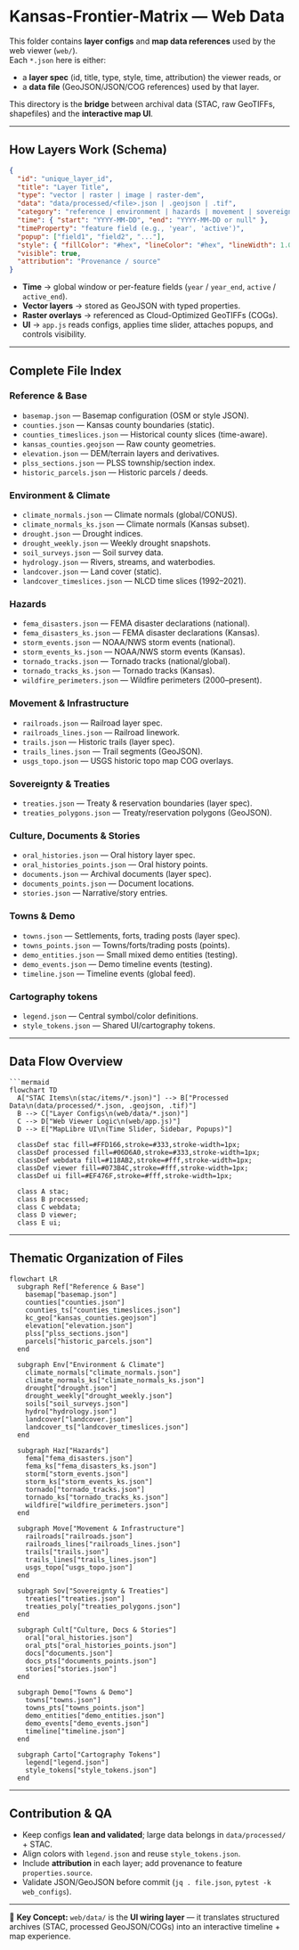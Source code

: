 # Kansas-Frontier-Matrix — Web Data

This folder contains **layer configs** and **map data references** used by the web viewer (`web/`).  
Each `*.json` here is either:
- a **layer spec** (id, title, type, style, time, attribution) the viewer reads, or
- a **data file** (GeoJSON/JSON/COG references) used by that layer.

This directory is the **bridge** between archival data (STAC, raw GeoTIFFs, shapefiles) and the **interactive map UI**.

---

## How Layers Work (Schema)

```json
{
  "id": "unique_layer_id",
  "title": "Layer Title",
  "type": "vector | raster | image | raster-dem",
  "data": "data/processed/<file>.json | .geojson | .tif",
  "category": "reference | environment | hazards | movement | sovereignty | culture",
  "time": { "start": "YYYY-MM-DD", "end": "YYYY-MM-DD or null" },
  "timeProperty": "feature field (e.g., 'year', 'active')",
  "popup": ["field1", "field2", "..."],
  "style": { "fillColor": "#hex", "lineColor": "#hex", "lineWidth": 1.0 },
  "visible": true,
  "attribution": "Provenance / source"
}
````

* **Time** → global window or per-feature fields (`year` / `year_end`, `active` / `active_end`).
* **Vector layers** → stored as GeoJSON with typed properties.
* **Raster overlays** → referenced as Cloud-Optimized GeoTIFFs (COGs).
* **UI** → `app.js` reads configs, applies time slider, attaches popups, and controls visibility.

---

## Complete File Index

### Reference & Base

* `basemap.json` — Basemap configuration (OSM or style JSON).
* `counties.json` — Kansas county boundaries (static).
* `counties_timeslices.json` — Historical county slices (time-aware).
* `kansas_counties.geojson` — Raw county geometries.
* `elevation.json` — DEM/terrain layers and derivatives.
* `plss_sections.json` — PLSS township/section index.
* `historic_parcels.json` — Historic parcels / deeds.

### Environment & Climate

* `climate_normals.json` — Climate normals (global/CONUS).
* `climate_normals_ks.json` — Climate normals (Kansas subset).
* `drought.json` — Drought indices.
* `drought_weekly.json` — Weekly drought snapshots.
* `soil_surveys.json` — Soil survey data.
* `hydrology.json` — Rivers, streams, and waterbodies.
* `landcover.json` — Land cover (static).
* `landcover_timeslices.json` — NLCD time slices (1992–2021).

### Hazards

* `fema_disasters.json` — FEMA disaster declarations (national).
* `fema_disasters_ks.json` — FEMA disaster declarations (Kansas).
* `storm_events.json` — NOAA/NWS storm events (national).
* `storm_events_ks.json` — NOAA/NWS storm events (Kansas).
* `tornado_tracks.json` — Tornado tracks (national/global).
* `tornado_tracks_ks.json` — Tornado tracks (Kansas).
* `wildfire_perimeters.json` — Wildfire perimeters (2000–present).

### Movement & Infrastructure

* `railroads.json` — Railroad layer spec.
* `railroads_lines.json` — Railroad linework.
* `trails.json` — Historic trails (layer spec).
* `trails_lines.json` — Trail segments (GeoJSON).
* `usgs_topo.json` — USGS historic topo map COG overlays.

### Sovereignty & Treaties

* `treaties.json` — Treaty & reservation boundaries (layer spec).
* `treaties_polygons.json` — Treaty/reservation polygons (GeoJSON).

### Culture, Documents & Stories

* `oral_histories.json` — Oral history layer spec.
* `oral_histories_points.json` — Oral history points.
* `documents.json` — Archival documents (layer spec).
* `documents_points.json` — Document locations.
* `stories.json` — Narrative/story entries.

### Towns & Demo

* `towns.json` — Settlements, forts, trading posts (layer spec).
* `towns_points.json` — Towns/forts/trading posts (points).
* `demo_entities.json` — Small mixed demo entities (testing).
* `demo_events.json` — Demo timeline events (testing).
* `timeline.json` — Timeline events (global feed).

### Cartography tokens

* `legend.json` — Central symbol/color definitions.
* `style_tokens.json` — Shared UI/cartography tokens.

---

## Data Flow Overview

```mermaid
```mermaid
flowchart TD
  A["STAC Items\n(stac/items/*.json)"] --> B["Processed Data\n(data/processed/*.json, .geojson, .tif)"]
  B --> C["Layer Configs\n(web/data/*.json)"]
  C --> D["Web Viewer Logic\n(web/app.js)"]
  D --> E["MapLibre UI\n(Time Slider, Sidebar, Popups)"]

  classDef stac fill=#FFD166,stroke=#333,stroke-width=1px;
  classDef processed fill=#06D6A0,stroke=#333,stroke-width=1px;
  classDef webdata fill=#118AB2,stroke=#fff,stroke-width=1px;
  classDef viewer fill=#073B4C,stroke=#fff,stroke-width=1px;
  classDef ui fill=#EF476F,stroke=#fff,stroke-width=1px;

  class A stac;
  class B processed;
  class C webdata;
  class D viewer;
  class E ui;
```

---

## Thematic Organization of Files

```mermaid
flowchart LR
  subgraph Ref["Reference & Base"]
    basemap["basemap.json"]
    counties["counties.json"]
    counties_ts["counties_timeslices.json"]
    kc_geo["kansas_counties.geojson"]
    elevation["elevation.json"]
    plss["plss_sections.json"]
    parcels["historic_parcels.json"]
  end

  subgraph Env["Environment & Climate"]
    climate_normals["climate_normals.json"]
    climate_normals_ks["climate_normals_ks.json"]
    drought["drought.json"]
    drought_weekly["drought_weekly.json"]
    soils["soil_surveys.json"]
    hydro["hydrology.json"]
    landcover["landcover.json"]
    landcover_ts["landcover_timeslices.json"]
  end

  subgraph Haz["Hazards"]
    fema["fema_disasters.json"]
    fema_ks["fema_disasters_ks.json"]
    storm["storm_events.json"]
    storm_ks["storm_events_ks.json"]
    tornado["tornado_tracks.json"]
    tornado_ks["tornado_tracks_ks.json"]
    wildfire["wildfire_perimeters.json"]
  end

  subgraph Move["Movement & Infrastructure"]
    railroads["railroads.json"]
    railroads_lines["railroads_lines.json"]
    trails["trails.json"]
    trails_lines["trails_lines.json"]
    usgs_topo["usgs_topo.json"]
  end

  subgraph Sov["Sovereignty & Treaties"]
    treaties["treaties.json"]
    treaties_poly["treaties_polygons.json"]
  end

  subgraph Cult["Culture, Docs & Stories"]
    oral["oral_histories.json"]
    oral_pts["oral_histories_points.json"]
    docs["documents.json"]
    docs_pts["documents_points.json"]
    stories["stories.json"]
  end

  subgraph Demo["Towns & Demo"]
    towns["towns.json"]
    towns_pts["towns_points.json"]
    demo_entities["demo_entities.json"]
    demo_events["demo_events.json"]
    timeline["timeline.json"]
  end

  subgraph Carto["Cartography Tokens"]
    legend["legend.json"]
    style_tokens["style_tokens.json"]
  end
```

---

## Contribution & QA

* Keep configs **lean and validated**; large data belongs in `data/processed/` + STAC.
* Align colors with `legend.json` and reuse `style_tokens.json`.
* Include **attribution** in each layer; add provenance to feature `properties.source`.
* Validate JSON/GeoJSON before commit (`jq . file.json`, `pytest -k web_configs`).

---

📌 **Key Concept:** `web/data/` is the **UI wiring layer** — it translates structured archives (STAC, processed GeoJSON/COGs) into an interactive timeline + map experience.

```
